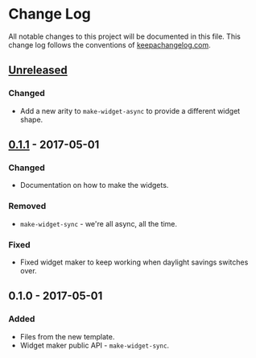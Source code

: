 # Change Log
All notable changes to this project will be documented in this file. This change log follows the conventions of [keepachangelog.com](http://keepachangelog.com/).

## [Unreleased]
### Changed
- Add a new arity to `make-widget-async` to provide a different widget shape.

## [0.1.1] - 2017-05-01
### Changed
- Documentation on how to make the widgets.

### Removed
- `make-widget-sync` - we're all async, all the time.

### Fixed
- Fixed widget maker to keep working when daylight savings switches over.

## 0.1.0 - 2017-05-01
### Added
- Files from the new template.
- Widget maker public API - `make-widget-sync`.

[Unreleased]: https://github.com/your-name/solitaire/compare/0.1.1...HEAD
[0.1.1]: https://github.com/your-name/solitaire/compare/0.1.0...0.1.1
